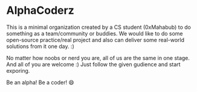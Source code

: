 # AlphaCoderz

This is a minimal organization created by a CS student (0xMahabub) to do something as a team/community or buddies. We would like to do some open-source practice/real project and also can deliver some real-world solutions from it one day. :)

No matter how noobs or nerd you are, all of us are the same in one stage. And all of you are welcome :)
Just follow the given gudience and start exporing.

Be an alpha! Be a coder! :smile:
